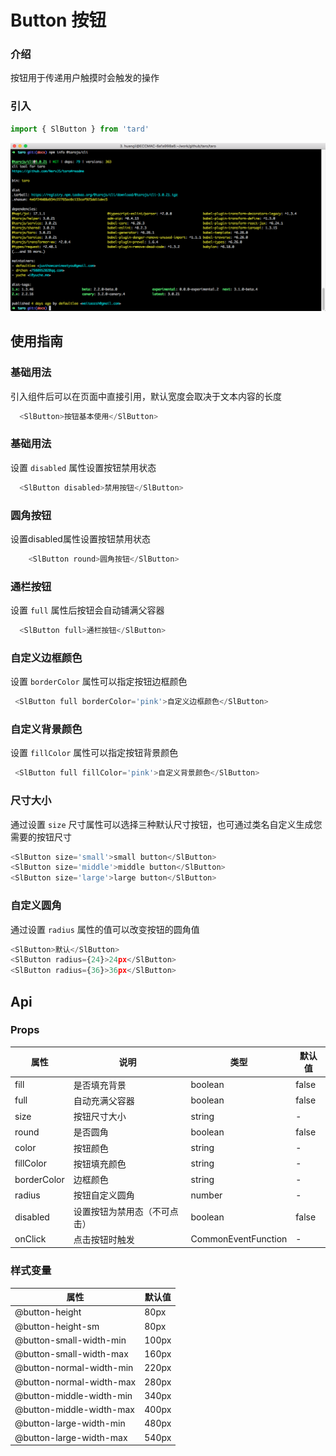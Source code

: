 # Button 按钮
### 介绍
按钮用于传递用户触摸时会触发的操作
### 引入
```js
import { SlButton } from 'tard'
```
 ![](./info.png)

## 使用指南
### 基础用法
引入组件后可以在页面中直接引用，默认宽度会取决于文本内容的长度
```js
  <SlButton>按钮基本使用</SlButton>
```
### 基础用法
设置 `disabled` 属性设置按钮禁用状态
```js
  <SlButton disabled>禁用按钮</SlButton>
```
### 圆角按钮
设置disabled属性设置按钮禁用状态
```js
	<SlButton round>圆角按钮</SlButton>

```

### 通栏按钮
设置 `full` 属性后按钮会自动铺满父容器
```js
  <SlButton full>通栏按钮</SlButton>
```
### 自定义边框颜色
设置 `borderColor` 属性可以指定按钮边框颜色
```js
 <SlButton full borderColor='pink'>自定义边框颜色</SlButton>
```
### 自定义背景颜色
设置 `fillColor` 属性可以指定按钮背景颜色
```js
 <SlButton full fillColor='pink'>自定义背景颜色</SlButton>
```
### 尺寸大小
通过设置 `size` 尺寸属性可以选择三种默认尺寸按钮，也可通过类名自定义生成您需要的按钮尺寸
```js
<SlButton size='small'>small button</SlButton>
<SlButton size='middle'>middle button</SlButton>
<SlButton size='large'>large button</SlButton>
```
### 自定义圆角
通过设置 `radius` 属性的值可以改变按钮的圆角值
```js
<SlButton>默认</SlButton>
<SlButton radius={24}>24px</SlButton>
<SlButton radius={36}>36px</SlButton>
```

## Api
### Props
|  属性   | 说明  | 类型 | 默认值 |
|  ----  | ----  | ---- | ---- |
| fill | 是否填充背景 | boolean | false |
| full | 自动充满父容器 | boolean | false|
| size | 按钮尺寸大小 | string | - |
| round | 是否圆角 | boolean | false|
| color | 按钮颜色 | string | - |
| fillColor | 按钮填充颜色 | string | - |
| borderColor | 边框颜色 | string | - |
| radius | 按钮自定义圆角 | number | - |
| disabled | 设置按钮为禁用态（不可点击） | boolean | false |
| onClick | 点击按钮时触发 | CommonEventFunction | - |

### 样式变量
|  属性   | 默认值 |
|  ----  | ---- |
| @button-height | 80px |
| @button-height-sm | 80px |
| @button-small-width-min | 100px |
| @button-small-width-max | 160px |
| @button-normal-width-min| 220px |
| @button-normal-width-max | 280px |
| @button-middle-width-min | 340px |
| @button-middle-width-max | 400px |
| @button-large-width-min | 480px |
| @button-large-width-max | 540px |


